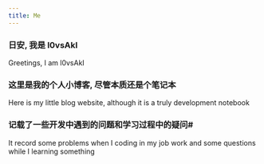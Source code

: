```yaml
---
title: Me
---
```


### 日安, 我是 l0vsAkI

Greetings, I am l0vsAkI

### 这里是我的个人小博客, 尽管本质还是个笔记本

Here is my little blog website, although it is a truly development notebook

### 记载了一些开发中遇到的问题和学习过程中的疑问#

It record some problems when I coding in my job work and some questions while I learning something
